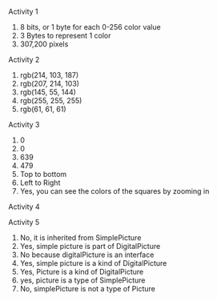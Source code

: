Activity 1
1. 8 bits, or 1 byte for each 0-256 color value
2. 3 Bytes to represent 1 color
3. 307,200 pixels

Activity 2
1. rgb(214, 103, 187)
2. rgb(207, 214, 103)
3. rgb(145, 55, 144)
4. rgb(255, 255, 255)
5. rgb(61, 61, 61)

Activity 3
1. 0
2. 0
3. 639
4. 479
5. Top to bottom
6. Left to Right
7. Yes, you can see the colors of the squares by zooming in

Activity 4


Activity 5
1. No, it is inherited from SimplePicture
2. Yes, simple picture is part of DigitalPicture
3. No because digitalPicture is an interface
4. Yes, simple picture is a kind of DigitalPicture
5. Yes, Picture is a kind of DigitalPicture
6. yes, picture is a type of SimplePicture
7. No, simplePicture is not a type of Picture
